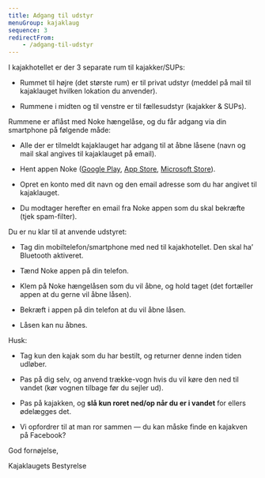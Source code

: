 ```yaml
---
title: Adgang til udstyr
menuGroup: kajaklaug
sequence: 3
redirectFrom:
    - /adgang-til-udstyr
---
```

I kajakhotellet er der 3 separate rum til kajakker/SUPs:

- Rummet til højre (det største rum) er til privat udstyr (meddel på mail til kajaklauget hvilken lokation du anvender).

- Rummene i midten og til venstre er til fællesudstyr (kajakker & SUPs).

Rummene er aflåst med Noke hængelåse, og du får adgang via din smartphone på følgende måde:

- Alle der er tilmeldt kajaklauget har adgang til at åbne låsene (navn og mail skal angives til kajaklauget på email).

- Hent appen Noke ([Google Play](https://play.google.com/store/apps/details?id=com.fuzdesigns.noke), [App Store](https://apps.apple.com/us/app/noke/id1027574945), [Microsoft Store](https://www.microsoft.com/da-dk/p/noke/9nblggh5tg68)).

- Opret en konto med dit navn og den email adresse som du har angivet til kajaklauget.

- Du modtager herefter en email fra Noke appen som du skal bekræfte (tjek spam-filter).

Du er nu klar til at anvende udstyret:

- Tag din mobiltelefon/smartphone med ned til kajakhotellet. Den skal ha’ Bluetooth aktiveret.

- Tænd Noke appen på din telefon.

- Klem på Noke hængelåsen som du vil åbne, og hold taget (det fortæller appen at du gerne vil åbne låsen).

- Bekræft i appen på din telefon at du vil åbne låsen.

- Låsen kan nu åbnes.

Husk:

- Tag kun den kajak som du har bestilt, og returner denne inden tiden udløber.

- Pas på dig selv, og anvend trække-vogn hvis du vil køre den ned til vandet (kør vognen tilbage før du sejler ud).

- Pas på kajakken, og **slå kun roret ned/op når du er i vandet** for ellers ødelægges det.

- Vi opfordrer til at man ror sammen &mdash; du kan måske finde en kajakven på Facebook?

God fornøjelse,

Kajaklaugets Bestyrelse
